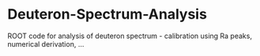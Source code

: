# Deuteron-Spectrum-Analysis
ROOT code for analysis of deuteron spectrum - calibration using Ra peaks, numerical derivation, ...
